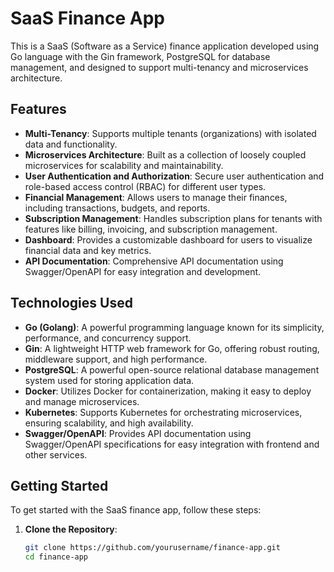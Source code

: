 # SaaS Finance App

This is a SaaS (Software as a Service) finance application developed using Go language with the Gin framework, PostgreSQL for database management, and designed to support multi-tenancy and microservices architecture.

## Features

- **Multi-Tenancy**: Supports multiple tenants (organizations) with isolated data and functionality.
- **Microservices Architecture**: Built as a collection of loosely coupled microservices for scalability and maintainability.
- **User Authentication and Authorization**: Secure user authentication and role-based access control (RBAC) for different user types.
- **Financial Management**: Allows users to manage their finances, including transactions, budgets, and reports.
- **Subscription Management**: Handles subscription plans for tenants with features like billing, invoicing, and subscription management.
- **Dashboard**: Provides a customizable dashboard for users to visualize financial data and key metrics.
- **API Documentation**: Comprehensive API documentation using Swagger/OpenAPI for easy integration and development.

## Technologies Used

- **Go (Golang)**: A powerful programming language known for its simplicity, performance, and concurrency support.
- **Gin**: A lightweight HTTP web framework for Go, offering robust routing, middleware support, and high performance.
- **PostgreSQL**: A powerful open-source relational database management system used for storing application data.
- **Docker**: Utilizes Docker for containerization, making it easy to deploy and manage microservices.
- **Kubernetes**: Supports Kubernetes for orchestrating microservices, ensuring scalability, and high availability.
- **Swagger/OpenAPI**: Provides API documentation using Swagger/OpenAPI specifications for easy integration with frontend and other services.

## Getting Started

To get started with the SaaS finance app, follow these steps:

1. **Clone the Repository**:

   ```bash
   git clone https://github.com/yourusername/finance-app.git
   cd finance-app
